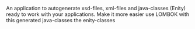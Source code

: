 An application to autogenerate xsd-files, xml-files and java-classes (Enity) ready to work with your applications. Make it more easier use LOMBOK with this generated java-classes the enity-classes
